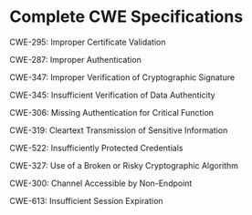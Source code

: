 

# Complete CWE Specifications

CWE-295: Improper Certificate Validation

CWE-287: Improper Authentication

CWE-347: Improper Verification of Cryptographic Signature

CWE-345: Insufficient Verification of Data Authenticity

CWE-306: Missing Authentication for Critical Function

CWE-319: Cleartext Transmission of Sensitive Information

CWE-522: Insufficiently Protected Credentials

CWE-327: Use of a Broken or Risky Cryptographic Algorithm

CWE-300: Channel Accessible by Non-Endpoint

CWE-613: Insufficient Session Expiration